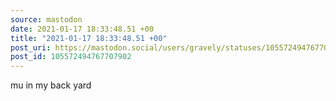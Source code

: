 ```yaml
---
source: mastodon
date: 2021-01-17 18:33:48.51 +00
title: "2021-01-17 18:33:48.51 +00"
post_uri: https://mastodon.social/users/gravely/statuses/105572494767707902
post_id: 105572494767707902
---
```

mu in my back yard


